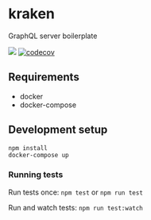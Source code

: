 # kraken
GraphQL server boilerplate

![](https://api.travis-ci.org/kodjevlar/kraken.svg?branch=master)
[![codecov](https://codecov.io/gh/kodjevlar/kraken/branch/master/graph/badge.svg)](https://codecov.io/gh/kodjevlar/kraken)


## Requirements
- docker
- docker-compose

## Development setup
`npm install`<br/>
`docker-compose up`

### Running tests
Run tests once:
`npm test` or `npm run test`<br/>

Run and watch tests:
`npm run test:watch`
